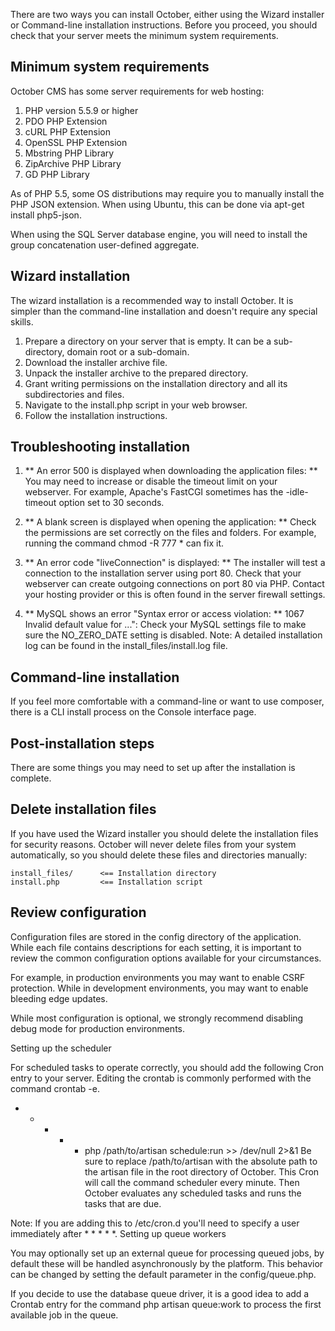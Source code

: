 There are two ways you can install October, either using the Wizard installer or Command-line installation instructions. Before you proceed, you should check that your server meets the minimum system requirements.

## Minimum system requirements

October CMS has some server requirements for web hosting:

1. PHP version 5.5.9 or higher
2. PDO PHP Extension
3. cURL PHP Extension
4. OpenSSL PHP Extension
5. Mbstring PHP Library
6. ZipArchive PHP Library
7. GD PHP Library


As of PHP 5.5, some OS distributions may require you to manually install the PHP JSON extension. When using Ubuntu, this can be done via apt-get install php5-json.

When using the SQL Server database engine, you will need to install the group concatenation user-defined aggregate.

## Wizard installation

The wizard installation is a recommended way to install October. It is simpler than the command-line installation and doesn't require any special skills.

1. Prepare a directory on your server that is empty. It can be a sub-directory, domain root or a sub-domain.
2. Download the installer archive file.
3. Unpack the installer archive to the prepared directory.
4. Grant writing permissions on the installation directory and all its subdirectories and files.
5. Navigate to the install.php script in your web browser.
6. Follow the installation instructions.

## Troubleshooting installation

1. ** An error 500 is displayed when downloading the application files: ** You may need to increase or disable the timeout limit on your webserver. For example, Apache's FastCGI sometimes has the -idle-timeout option set to 30 seconds.

2. ** A blank screen is displayed when opening the application: ** Check the permissions are set correctly on the files and folders. For example, running the command chmod -R 777 * can fix it.

3. ** An error code "liveConnection" is displayed: ** The installer will test a connection to the installation server using port 80. Check that your webserver can create outgoing connections on port 80 via PHP. Contact your hosting provider or this is often found in the server firewall settings.

4. ** MySQL shows an error "Syntax error or access violation: ** 1067 Invalid default value for ...": Check your MySQL settings file to make sure the NO_ZERO_DATE setting is disabled.
Note: A detailed installation log can be found in the install_files/install.log file.

## Command-line installation

If you feel more comfortable with a command-line or want to use composer, there is a CLI install process on the Console interface page.

## Post-installation steps

There are some things you may need to set up after the installation is complete.

## Delete installation files

If you have used the Wizard installer you should delete the installation files for security reasons. October will never delete files from your system automatically, so you should delete these files and directories manually:
```
install_files/      <== Installation directory
install.php         <== Installation script
```

## Review configuration

Configuration files are stored in the config directory of the application. While each file contains descriptions for each setting, it is important to review the common configuration options available for your circumstances.

For example, in production environments you may want to enable CSRF protection. While in development environments, you may want to enable bleeding edge updates.

While most configuration is optional, we strongly recommend disabling debug mode for production environments.

Setting up the scheduler

For scheduled tasks to operate correctly, you should add the following Cron entry to your server. Editing the crontab is commonly performed with the command crontab -e.

* * * * * php /path/to/artisan schedule:run >> /dev/null 2>&1
Be sure to replace /path/to/artisan with the absolute path to the artisan file in the root directory of October. This Cron will call the command scheduler every minute. Then October evaluates any scheduled tasks and runs the tasks that are due.

Note: If you are adding this to /etc/cron.d you'll need to specify a user immediately after * * * * *.
Setting up queue workers

You may optionally set up an external queue for processing queued jobs, by default these will be handled asynchronously by the platform. This behavior can be changed by setting the default parameter in the config/queue.php.

If you decide to use the database queue driver, it is a good idea to add a Crontab entry for the command php artisan queue:work to process the first available job in the queue.
